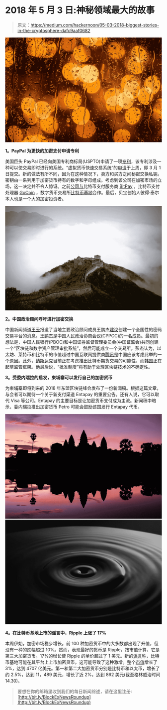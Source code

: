 # 2018 年 5 月 3 日:神秘领域最大的故事

> 原文：<https://medium.com/hackernoon/05-03-2018-biggest-stories-in-the-cryptosphere-dafc9aaf0682>

![](img/d4b5daaa2d4f5ff8f3bc7370225c345b.png)

**1。PayPal 为更快的加密支付申请专利**

美国巨头 PayPal 已经向美国专利商标局(USPTO)申请了一项[专利](http://appft.uspto.gov/netacgi/nph-Parser?Sect1=PTO2&Sect2=HITOFF&u=%2Fnetahtml%2FPTO%2Fsearch-adv.html&r=1&p=1&f=G&l=50&d=PG01&S1=20180060860.PGNR.&OS=dn/20180060860&RS=DN/20180060860)，该专利涉及一种可以使交易即时进行的系统。“虚拟货币快速交易系统”的[申请](https://docs.google.com/document/d/17kwPl85bDT73d9SU_6kBCyCI55lWP4SIhmK1SzEY6H4/edit)于上周，即 3 月 1 日提交。新的做法有所不同，因为在这种情况下，卖方和买方之间秘密交换私钥。密钥由一系列用于加密货币持有的数字和字母组成。考虑到该公司在加密市场的立场，这一决定并不令人惊讶。之前[公司与](https://www.financemagnates.com/cryptocurrency/news/paypal-files-patent-expedited-virtual-currency-transaction-system/)比特币支付服务商 [BitPay](https://bitpay.com/about/) ，比特币支付处理器 [GoCoin](https://gocoin.com/about) ，数字货币交易所[比特币基地](https://www.coinbase.com/about?locale=en)合作。最后，贝宝创始人彼得·泰尔本人也是一个大的加密投资者。

![](img/d60de484d1cf1d66f45db46e705410bc.png)

**2。中国政治顾问呼吁进行加密交换**

中国新闻频道[王云](http://www.lieyunwang.com/archives/416989)报道了当地主要政治顾问成员王鹏杰[建议](https://cointelegraph.com/news/member-of-chinas-main-political-advisory-proposes-national-crypto-trading-platform)创建一个全国性的密码交易平台的消息。王鹏杰是中国人民政治协商会议(CPPCC)的一名成员。最初的想法是，中国人民银行(PBOC)和中国证券监督管理委员会(中国证监会)共同创建一个“区块链和数字资产管理审批系统”，然后可能成立一个交易所。彭杰认为，以太坊、莱特币和比特币的市值超过中国互联网提供商[腾讯](https://www.tencent.com/en-us/index.html)是中国应该考虑此举的一个原因。此外，[纳斯达克](https://www.bloomberg.com/news/articles/2017-11-29/nasdaq-is-said-to-plan-bitcoin-futures-joining-biggest-rivals)目前正在考虑推出比特币期货交易的可能性，而[韩国](https://www.cnbc.com/2018/01/29/south-korea-cryptocurrency-regulations-come-into-effect.html)正在起草监管框架。他最后说，“批准制度”将有助于处理区块链技术的不确定性。

**3。受委内瑞拉的启发，柬埔寨可以发行自己的加密货币**

为柬埔寨即将到来的 2018 年东盟区块链峰会发布了一份新闻稿。根据这篇文章，与会者可以期待一个关于新支付渠道 Entapay 的重要公告。还有人说，它可以取代 Visa 等公司。Entapay 的主要目标是让加密货币支付成为主流。新闻稿中暗示，委内瑞拉推出加密货币 Petro 可能会鼓励该国发行 Entapay 代币。

![](img/c72b1b40d9864efad1c73b2394cd2345.png)![](img/280d17aa411af9443d636187cf7ac5a9.png)

**4。在比特币基地上市的谣言中，Ripple 上涨了 17%**

本周伊始，加密市场稳步增长。前 100 种加密货币中的大多数都出现了升值，但没有一种的跌幅超过 10%。然而，表现最好的货币是 Ripple，按市值计算，它是第三大加密货币。17%的增长使 Ripple 的单价超过了 1 美元。新的[谣言](https://www.coindesk.com/xrp-rises-coinbase-rumors-over1/)称，比特币基地可能在其平台上上市加密货币，这可能导致了这种激增。整个[市值](https://coinmarketcap.com/)增长了 3%，达到 4707 亿美元。第一和第二大加密货币分别是比特币和以太币，增长了约 2.5%，达到 11，489 美元，增长了近 2%，达到 862 美元(截至格林威治时间 14.30)。

> 要想在你的邮箱里收到我们的每日新闻综述，请在这里注册:[http://bit.ly/BlockExNewsRoundup](http://bit.ly/BlockExNewsRoundup)
